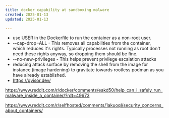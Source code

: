 ```yaml
---
title: docker capability at sandboxing malware
created: 2025-01-13
updated: 2025-01-13

---
```


- use USER in the Dockerfile to run the container as a non-root user.
- --cap-drop=ALL - This removes all capabilities from the container, which reduces it's rights. Typically processes not running as root don't need these rights anyway, so dropping them should be fine.
- --no-new-privileges - This helps prevent privilege escalation attacks
- reducing attack surface by removing the shell from the image for instance (image hardening) to gravitate towards rootless podman as you have already established.
- https://gvisor.dev/

https://www.reddit.com/r/docker/comments/eakd50/help_can_i_safely_run_malware_inside_a_container/?rdt=49673

https://www.reddit.com/r/selfhosted/comments/1akuoql/security_concerns_about_containers/